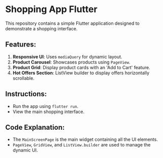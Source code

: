 # Shopping App Flutter

This repository contains a simple Flutter application designed to demonstrate a shopping interface.

## Features:
1. **Responsive UI**: Uses `mediaQuery` for dynamic layout.
2. **Product Carousel**: Showcases products using `PageView`.
3. **Product Grid**: Display product cards with an 'Add to Cart' feature.
4. **Hot Offers Section**: ListView builder to display offers horizontally scrollable.

## Instructions:
- Run the app using `flutter run`.
- View the main shopping interface.

## Code Explanation:
- The `MainScreenPage` is the main widget containing all the UI elements.
- `PageView`, `GridView`, and `ListView.builder` are used to manage the dynamic UI.
